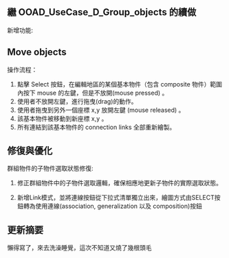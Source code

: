 ## 繼 OOAD_UseCase_D_Group_objects 的續做

新增功能:

## Move objects

操作流程：

1. 點擊 Select 按鈕，在編輯地區的某個基本物件（包含 composite 物件）範圍內按下 mouse 的左鍵，但是不放開(mouse pressed) 。
2. 使用者不放開左鍵，進行拖曳(drag)的動作。
3. 使用者拖曳到另外一個座標 x,y 放開左鍵 (mouse released) 。
4. 該基本物件被移動到新座標 x,y 。
5. 所有連結到該基本物件的 connection links 全部重新繪製。

## 修復與優化

群組物件的子物件選取狀態修復:

1. 修正群組物件中的子物件選取邏輯，確保相應地更新子物件的實際選取狀態。

2. 新增Link模式，並將連線按鈕從下拉式清單獨立出來，繪圖方式由SELECT按鈕轉為使用連線(association, generalization 以及 composition)按鈕

## 更新摘要

懶得寫了，來去洗澡睡覺，這次不知道又燒了幾根頭毛